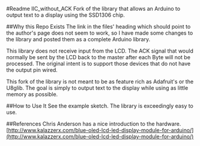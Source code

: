 #Readme IIC_without_ACK
Fork of the library that allows an Arduino to output text to a display using the SSD1306 chip.

##Why this Repo Exists
The link in the files' heading which should point to the author's page does not seem to work, so I have made some changes to the library and posted them as a complete Arduino library.

This library does not receive input from the LCD. The ACK signal that would normally be sent by the LCD back to the master after each Byte will not be processed. The original intent is to support those devices that do not have the output pin wired. 

This fork of the library is not meant to be as feature rich as Adafruit's or the U8glib. The goal is simply to output text to the display while using as little memory as possible.

##How to Use It
See the example sketch. The library is exceedingly easy to use.

##References
Chris Anderson has a nice introduction to the hardware. [http://www.kalazzerx.com/blue-oled-lcd-led-display-module-for-arduino/](http://www.kalazzerx.com/blue-oled-lcd-led-display-module-for-arduino/)
  
